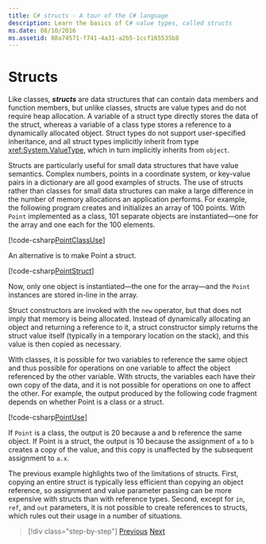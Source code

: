```yaml
---
title: C# structs - A tour of the C# language
description: Learn the basics of C# value types, called structs
ms.date: 08/10/2016
ms.assetid: 88a74571-f741-4a31-a2b5-1ccf165535b8
---
```


# Structs

Like classes, ***structs*** are data structures that can contain data members and function members, but unlike classes, structs are value types and do not require heap allocation. A variable of a struct type directly stores the data of the struct, whereas a variable of a class type stores a reference to a dynamically allocated object. Struct types do not support user-specified inheritance, and all struct types implicitly inherit from type <xref:System.ValueType>, which in turn implicitly inherits from `object`.

Structs are particularly useful for small data structures that have value semantics. Complex numbers, points in a coordinate system, or key-value pairs in a dictionary are all good examples of structs. The use of structs rather than classes for small data structures can make a large difference in the number of memory allocations an application performs. For example, the following program creates and initializes an array of 100 points. With `Point` implemented as a class, 101 separate objects are instantiated—one for the array and one each for the 100 elements.

[!code-csharp[PointClassUse](../../../samples/snippets/csharp/tour/structs/Program.cs#L5-L13)]

An alternative is to make Point a struct.

[!code-csharp[PointStruct](../../../samples/snippets/csharp/tour/structs/Point.cs#L3-L11)]

Now, only one object is instantiated—the one for the array—and the `Point` instances are stored in-line in the array.

Struct constructors are invoked with the `new` operator, but that does not imply that memory is being allocated. Instead of dynamically allocating an object and returning a reference to it, a struct constructor simply returns the struct value itself (typically in a temporary location on the stack), and this value is then copied as necessary.

With classes, it is possible for two variables to reference the same object and thus possible for operations on one variable to affect the object referenced by the other variable. With structs, the variables each have their own copy of the data, and it is not possible for operations on one to affect the other. For example, the output produced by the following code fragment depends on whether Point is a class or a struct.

[!code-csharp[PointUse](../../../samples/snippets/csharp/tour/structs/Program.cs#L19-L22)]

If `Point` is a class, the output is 20 because a and b reference the same object. If Point is a struct, the output is 10 because the assignment of `a` to `b` creates a copy of the value, and this copy is unaffected by the subsequent assignment to `a.x`.

The previous example highlights two of the limitations of structs. First, copying an entire struct is typically less efficient than copying an object reference, so assignment and value parameter passing can be more expensive with structs than with reference types. Second, except for `in`, `ref`, and `out` parameters, it is not possible to create references to structs, which rules out their usage in a number of situations.

>[!div class="step-by-step"]
[Previous](classes-and-objects.md)
[Next](arrays.md)
